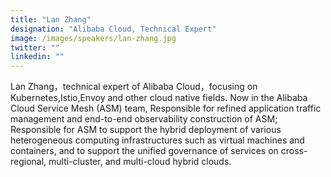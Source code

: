 ```yaml
---
title: "Lan Zhang"
designation: "Alibaba Cloud, Technical Expert"
image: /images/speakers/lan-zhang.jpg
twitter: ""
linkedin: ""
---
```


Lan Zhang，technical expert of Alibaba Cloud，focusing on Kubernetes,Istio,Envoy and other cloud native fields. Now in the Alibaba Cloud Service Mesh (ASM) team, Responsible for refined application traffic management and end-to-end observability construction of ASM; Responsible for ASM to support the hybrid deployment of various heterogeneous computing infrastructures such as virtual machines and containers, and to support the unified governance of services on cross-regional, multi-cluster, and multi-cloud hybrid clouds.